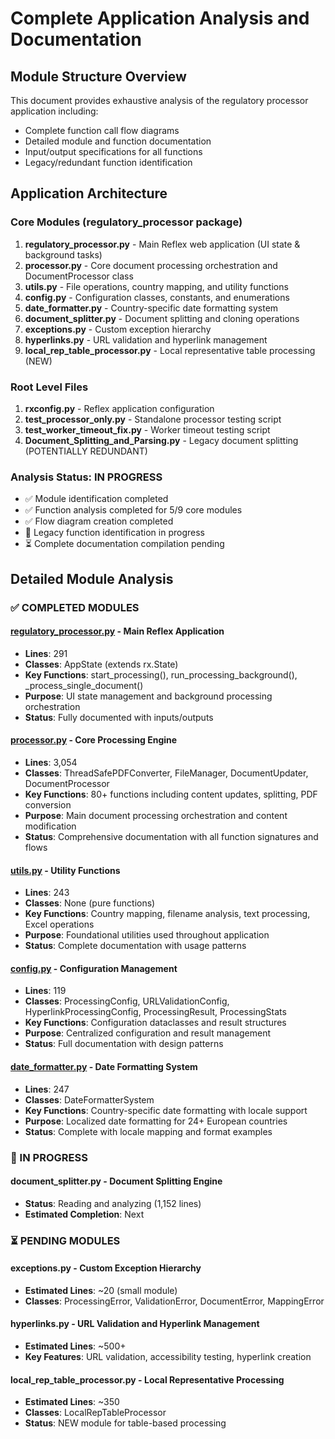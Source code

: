 # Complete Application Analysis and Documentation

## Module Structure Overview

This document provides exhaustive analysis of the regulatory processor application including:
- Complete function call flow diagrams
- Detailed module and function documentation
- Input/output specifications for all functions
- Legacy/redundant function identification

## Application Architecture

### Core Modules (regulatory_processor package)
1. **regulatory_processor.py** - Main Reflex web application (UI state & background tasks)
2. **processor.py** - Core document processing orchestration and DocumentProcessor class
3. **utils.py** - File operations, country mapping, and utility functions
4. **config.py** - Configuration classes, constants, and enumerations
5. **date_formatter.py** - Country-specific date formatting system
6. **document_splitter.py** - Document splitting and cloning operations
7. **exceptions.py** - Custom exception hierarchy
8. **hyperlinks.py** - URL validation and hyperlink management
9. **local_rep_table_processor.py** - Local representative table processing (NEW)

### Root Level Files
1. **rxconfig.py** - Reflex application configuration
2. **test_processor_only.py** - Standalone processor testing script
3. **test_worker_timeout_fix.py** - Worker timeout testing script
4. **Document_Splitting_and_Parsing.py** - Legacy document splitting (POTENTIALLY REDUNDANT)

### Analysis Status: IN PROGRESS
- ✅ Module identification completed
- ✅ Function analysis completed for 5/9 core modules
- ✅ Flow diagram creation completed
- 🔄 Legacy function identification in progress
- ⏳ Complete documentation compilation pending

## Detailed Module Analysis

### ✅ COMPLETED MODULES

#### [regulatory_processor.py](./module_regulatory_processor.md) - Main Reflex Application
- **Lines**: 291
- **Classes**: AppState (extends rx.State)
- **Key Functions**: start_processing(), run_processing_background(), _process_single_document()
- **Purpose**: UI state management and background processing orchestration
- **Status**: Fully documented with inputs/outputs

#### [processor.py](./module_processor.md) - Core Processing Engine
- **Lines**: 3,054
- **Classes**: ThreadSafePDFConverter, FileManager, DocumentUpdater, DocumentProcessor
- **Key Functions**: 80+ functions including content updates, splitting, PDF conversion
- **Purpose**: Main document processing orchestration and content modification
- **Status**: Comprehensive documentation with all function signatures and flows

#### [utils.py](./module_utils.md) - Utility Functions
- **Lines**: 243
- **Classes**: None (pure functions)
- **Key Functions**: Country mapping, filename analysis, text processing, Excel operations
- **Purpose**: Foundational utilities used throughout application
- **Status**: Complete documentation with usage patterns

#### [config.py](./module_config.md) - Configuration Management
- **Lines**: 119
- **Classes**: ProcessingConfig, URLValidationConfig, HyperlinkProcessingConfig, ProcessingResult, ProcessingStats
- **Key Functions**: Configuration dataclasses and result structures
- **Purpose**: Centralized configuration and result management
- **Status**: Full documentation with design patterns

#### [date_formatter.py](./module_date_formatter.md) - Date Formatting System
- **Lines**: 247
- **Classes**: DateFormatterSystem
- **Key Functions**: Country-specific date formatting with locale support
- **Purpose**: Localized date formatting for 24+ European countries
- **Status**: Complete with locale mapping and format examples

### 🔄 IN PROGRESS

#### document_splitter.py - Document Splitting Engine
- **Status**: Reading and analyzing (1,152 lines)
- **Estimated Completion**: Next

### ⏳ PENDING MODULES

#### exceptions.py - Custom Exception Hierarchy
- **Estimated Lines**: ~20 (small module)
- **Classes**: ProcessingError, ValidationError, DocumentError, MappingError

#### hyperlinks.py - URL Validation and Hyperlink Management
- **Estimated Lines**: ~500+
- **Key Features**: URL validation, accessibility testing, hyperlink creation

#### local_rep_table_processor.py - Local Representative Processing
- **Estimated Lines**: ~350
- **Classes**: LocalRepTableProcessor
- **Status**: NEW module for table-based processing
